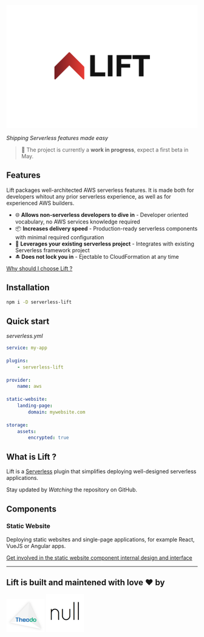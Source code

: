 ![](docs/lift.png)

*Shipping Serverless features made easy*

> 🚧 The project is currently a **work in progress**, expect a first beta in May.

## Features

Lift packages well-architected AWS serverless features. It is made both for developers whitout any prior serverless experience, as well as for experienced AWS builders.

- 🌐 **Allows non-serverless developers to dive in** - Developer oriented vocabulary, no AWS services knowledge required
- 📦 **Increases delivery speed** - Production-ready serverless components with minimal required configuration
- 🔁 **Leverages your existing serverless project** - Integrates with existing Serverless framework project
- ⏏️ **Does not lock you in** - Ejectable to CloudFormation at any time

[Why should I choose Lift ?](docs/comparison.md)

## Installation

```bash
npm i -D serverless-lift
```

## Quick start

*serverless.yml*
```yaml
service: my-app

plugins:
    - serverless-lift

provider:
    name: aws

static-website:
    landing-page:
        domain: mywebsite.com

storage:
    assets:
        encrypted: true
```

## What is Lift ?

Lift is a [Serverless](https://www.serverless.com/) plugin that simplifies deploying well-designed serverless applications.

Stay updated by *Watching* the repository on GitHub.

## Components

### Static Website

Deploying static websites and single-page applications, for example React, VueJS or Angular apps.

[Get involved in the static website component internal design and interface](https://github.com/getlift/lift/discussions/5)

---

## Lift is built and maintened with love ❤️ by

<a href="https://www.theodo.fr/" title="Theodo"><img src="docs/theodo.png" width="100"></a>
<a href="https://null.tc/" title="null"><img src="docs/null.png" width="100"></a>

